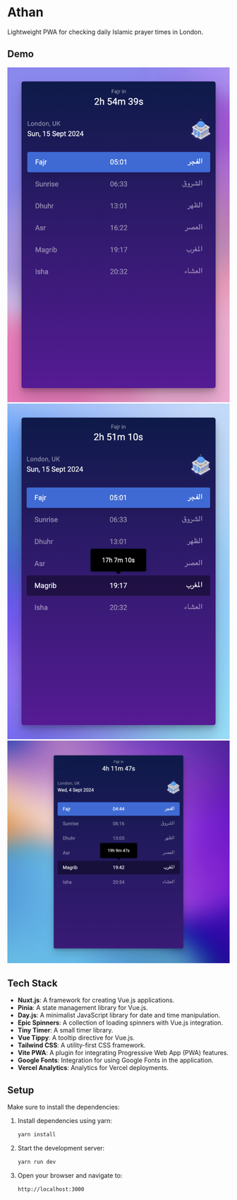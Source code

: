# Athan

Lightweight PWA for checking daily Islamic prayer times in London.

## Demo

![Scene 1](public/screenshots/scene-1.png)
![Scene 2](public/screenshots/scene-2.png)
![Scene 3](public/screenshots/scene-3.png)

## Tech Stack

- **Nuxt.js**: A framework for creating Vue.js applications.
- **Pinia**: A state management library for Vue.js.
- **Day.js**: A minimalist JavaScript library for date and time manipulation.
- **Epic Spinners**: A collection of loading spinners with Vue.js integration.
- **Tiny Timer**: A small timer library.
- **Vue Tippy**: A tooltip directive for Vue.js.
- **Tailwind CSS**: A utility-first CSS framework.
- **Vite PWA**: A plugin for integrating Progressive Web App (PWA) features.
- **Google Fonts**: Integration for using Google Fonts in the application.
- **Vercel Analytics**: Analytics for Vercel deployments.

## Setup

Make sure to install the dependencies:

1. Install dependencies using yarn:

    ```bash
    yarn install
    ```

2. Start the development server:

    ```bash
    yarn run dev
    ```

3. Open your browser and navigate to:

    ```
    http://localhost:3000
    ```